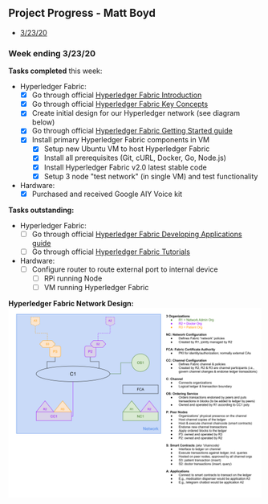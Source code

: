 ## Project Progress - Matt Boyd  

* [3/23/20](#032320)

<a name="032320"/>

### Week ending 3/23/20
__Tasks completed__ this week:
- Hyperledger Fabric:
	- [x] Go through official [Hyperledger Fabric Introduction](https://hyperledger-fabric.readthedocs.io/en/latest/whatis.html)
	- [x] Go through official [Hyperledger Fabric Key Concepts](https://hyperledger-fabric.readthedocs.io/en/latest/key_concepts.html)
	- [x] Create initial design for our Hyperledger network (see diagram below)
	- [x] Go through official [Hyperledger Fabric Getting Started guide](https://hyperledger-fabric.readthedocs.io/en/latest/getting_started.html)
	- [x] Install primary Hyperledger Fabric components in VM
		- [x] Setup new Ubuntu VM to host Hyperledger Fabric
		- [x] Install all prerequisites (Git, cURL, Docker, Go, Node.js)
		- [x] Install Hyperledger Fabric v2.0 latest stable code
		- [x] Setup 3 node "test network" (in single VM) and test functionality
- Hardware:
	- [x] Purchased and received Google AIY Voice kit

__Tasks outstanding:__
- Hyperledger Fabric:
	- [ ] Go through official [Hyperledger Fabric Developing Applications guide](https://hyperledger-fabric.readthedocs.io/en/latest/developapps/developing_applications.html)
	- [ ] Go through official [Hyperledger Fabric Tutorials](https://hyperledger-fabric.readthedocs.io/en/latest/tutorials.html)
- Hardware:
	- [ ] Configure router to route external port to internal device
		- [ ] RPi running Node
		- [ ] VM running Hyperledger Fabric

__Hyperledger Fabric Network Design:__
![Hyperledger Fabric Initial Network Design](images/EC544-Initial-Hyperledger-Design.svg)



